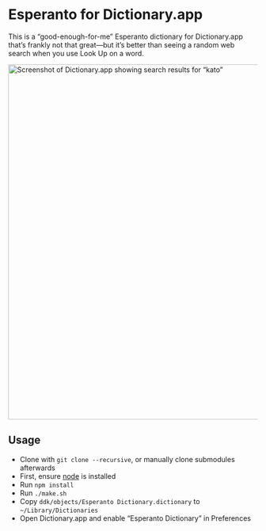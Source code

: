 # Esperanto for Dictionary.app
This is a “good-enough-for-me” Esperanto dictionary for Dictionary.app that’s frankly not that great—but it’s better than seeing a random web search when you use Look Up on a word.

<img alt="Screenshot of Dictionary.app showing search results for “kato”" src="https://i.imgur.com/QW9CWFj.png" width="718" />

## Usage
- Clone with `git clone --recursive`, or manually clone submodules afterwards
- First, ensure [node](https://nodejs.org) is installed
- Run `npm install`
- Run `./make.sh`
- Copy `ddk/objects/Esperanto Dictionary.dictionary` to `~/Library/Dictionaries`
- Open Dictionary.app and enable “Esperanto Dictionary” in Preferences
